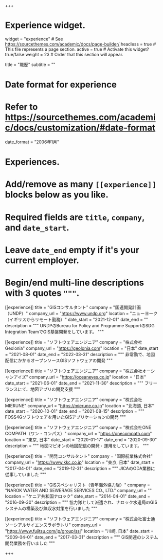 +++
# Experience widget.
widget = "experience"  # See https://sourcethemes.com/academic/docs/page-builder/
headless = true  # This file represents a page section.
active = true  # Activate this widget? true/false
weight = 23  # Order that this section will appear.

title = "職歴"
subtitle = ""

# Date format for experience
#   Refer to https://sourcethemes.com/academic/docs/customization/#date-format
date_format = "2006年1月"

# Experiences.
#   Add/remove as many `[[experience]]` blocks below as you like.
#   Required fields are `title`, `company`, and `date_start`.
#   Leave `date_end` empty if it's your current employer.
#   Begin/end multi-line descriptions with 3 quotes `"""`.
[[experience]]
  title = "GISコンサルタント"
  company = "国連開発計画（UNDP）"
  company_url = "https://www.undp.org"
  location = "ニューヨーク（イギリスからリモート勤務）"
  date_start = "2021-12-01"
  date_end = ""
  description = """
  UNDPのBureau for Policy and Programme SupportのSDG Integration TeamでGIS基盤開発をしています。
  """

[[experience]]
  title = "ソフトウェアエンジニア"
  company = "株式会社Geolonia"
  company_url = "https://geolonia.com"
  location = "日本"
  date_start = "2021-08-01"
  date_end = "2022-03-31"
  description = """
  非常勤で、地図配信にかかるオープンソースGISソフトウェアの開発
  """

[[experience]]
  title = "ソフトウェアエンジニア"
  company = "株式会社オーシャンアイズ"
  company_url = "https://oceaneyes.co.jp"
  location = "日本"
  date_start = "2021-06-01"
  date_end = "2021-11-30"
  description = """
  フリーランスにて、地図アプリの開発支援
  """

[[experience]]
  title = "ソフトウェアエンジニア"
  company = "株式会社MIERUNE"
  company_url = "https://mierune.co.jp"
  location = "北海道, 日本"
  date_start = "2020-10-01"
  date_end = "2021-08-15"
  description = """
  FOSS4Gソフトウェアを用いたGISアプリケーションの開発 
  """

[[experience]]
  title = "ソフトウェアエンジニア"
  company = "株式会社ONE COMPATH（ワン・コンパス）"
  company_url = "https://onecompath.com"
  location = "東京, 日本"
  date_start = "2020-01-17"
  date_end = "2020-09-30"
  description = """
  地図マピオンの地図配信の開発・運用をしています。
  """

[[experience]]
  title = "開発コンサルタント"
  company = "国際航業株式会社"
  company_url = "https://www.kkc.co.jp"
  location = "東京, 日本"
  date_start = "2017-04-01"
  date_end = "2019-12-31"
  description = """
  JICAのODA業務に従事していました
  """

  [[experience]]
  title = "GISスペシャリスト（青年海外協力隊）"
  company = "NAROK WATER AND SEWERAGE SERVICES CO., LTD."
  company_url = ""
  location = "ケニア共和国ナロック"
  date_start = "2014-04-01"
  date_end = "2016-09-30"
  description = """
  協力隊として派遣され、ナロック水道局のGISシステムの構築及び無収水対策を行いました
  """

  [[experience]]
  title = "ソフトウェアエンジニア"
  company = "株式会社富士通ソーシアルサイエンスラボラトリ"
  company_url = "https://www.fujitsu.com/jp/group/ssl"
  location = "川崎, 日本"
  date_start = "2009-04-01"
  date_end = "2017-03-31"
  description = """
  GIS関連のシステム開発業務を行いました
  """

+++
